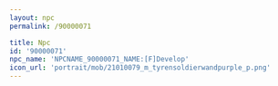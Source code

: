 ```yaml
---
layout: npc
permalink: /90000071

title: Npc
id: '90000071'
npc_name: 'NPCNAME_90000071_NAME:[F]Develop'
icon_url: 'portrait/mob/21010079_m_tyrensoldierwandpurple_p.png'
---
```

